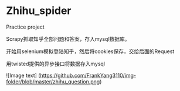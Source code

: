 # Zhihu_spider
Practice project

Scrapy抓取知乎全部问题和答案，存入mysql数据库。

开始用selenium模拟登陆知乎，然后将cookies保存，交给后面的Request

用twisted提供的异步接口将数据存入mysql

![Image text]
(https://github.com/FrankYang3110/img-folder/blob/master/zhihu_question.png)
